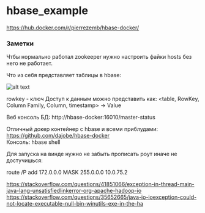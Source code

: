 # hbase_example

https://hub.docker.com/r/pierrezemb/hbase-docker/

### Заметки

Чтбы нормально работал zookeeper нужно настроить файки hosts
без него не работает.

Что из себя представляет таблицы в hbase:

![alt text](https://habrastorage.org/getpro/habr/post_images/72f/db4/418/72fdb44187d02c8affdc9740eb691115.png)

rowkey - ключ
Доступ к данным можно представить как:
<table, RowKey, Column Family, Column, timestamp> -> Value

Веб консоль БД: http://hbase-docker:16010/master-status


Отличный докер контейнер с hbase и всеми приблудами: https://github.com/dajobe/hbase-docker    
Консоль:
hbase shell


Для запуска на винде нужно не забыть прописать роут иначе не достучишься:

route /P add 172.0.0.0 MASK 255.0.0.0 10.0.75.2


https://stackoverflow.com/questions/41851066/exception-in-thread-main-java-lang-unsatisfiedlinkerror-org-apache-hadoop-io      
https://stackoverflow.com/questions/35652665/java-io-ioexception-could-not-locate-executable-null-bin-winutils-exe-in-the-ha
